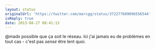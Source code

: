 ```yaml
---
layout: status
originalUrl: 'https://twitter.com/marcgg/status/372277609096556544'
isReply: true
date: 2013-08-27 08:41:13
---
```


@madx possible que ça soit le réseau. Ici j'ai jamais eu de problèmes en tout cas - c'est pas _sensé_ être lent quoi.
